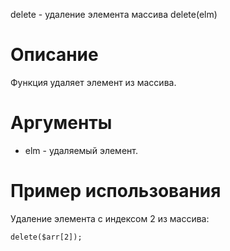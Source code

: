 delete - удаление элемента массива
    delete(elm)

Описание
========

Функция удаляет элемент из массива.

Аргументы
=========

* elm - удаляемый элемент.

Пример использования
====================

Удаление элемента с индексом 2 из массива:

    delete($arr[2]);
